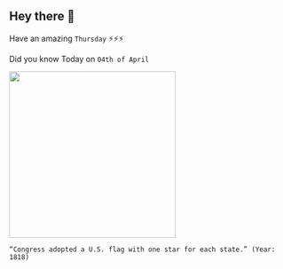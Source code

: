 ## Hey there 👋
Have an amazing `Thursday` ⚡⚡⚡

Did you know Today on `04th of April`
 
 [<img src="https://upload.wikimedia.org/wikipedia/commons/thumb/f/f9/US_historical_flags-United_States_of_America.jpg/1200px-US_historical_flags-United_States_of_America.jpg" width="300" />](https://www.politico.com/story/2017/04/congress-redesigns-us-flag-april-4-1818-236803#:~:text=This%20is%20the%20so%2Dcalled,state's%20admission%20to%20the%20Union.) 
 ```
“Congress adopted a U.S. flag with one star for each state.” (Year: 1818)
```

